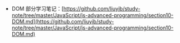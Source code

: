 - DOM 部分学习笔记：[https://github.com/liuyib/study-note/tree/master/JavaScript/js-advanced-programming/section10-DOM.md](https://github.com/liuyib/study-note/tree/master/JavaScript/js-advanced-programming/section10-DOM.md)